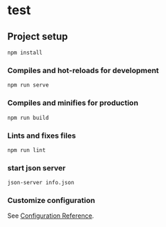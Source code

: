 # test

## Project setup
```
npm install
```

### Compiles and hot-reloads for development
```
npm run serve
```

### Compiles and minifies for production
```
npm run build
```

### Lints and fixes files
```
npm run lint
```

### start json server
```
json-server info.json
```

### Customize configuration
See [Configuration Reference](https://cli.vuejs.org/config/).
